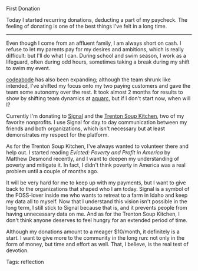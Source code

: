 First Donation

Today I started recurring donations, deducting a part of my paycheck. The feeling of donating is one of the best things I've felt in a long time.

---

Even though I come from an affluent family, I am always short on cash. I refuse to let my parents pay for my desires and ambitions, which is really difficult: but I'll do what I can. During school and swim season, I work as a lifeguard, often during odd hours, sometimes taking a break during my shift to swim my event. 

[codeabode](https://codeabode.co) has also been expanding; although the team shrunk like intended, I've shifted my focus onto my two paying customers and gave the team some autonomy over the rest. It took almost 2 months for results to show by shifting team dynamics at [aquarc](https://aquarc.org), but if I don't start now, when will I?

Currently I'm donating to [Signal](https://signal.org) and the [Trenton Soup Kitchen](https://trentonsoupkitchen.org/), two of my favorite nonprofits. I use Signal for day to day communication between my friends and both organizations, which isn't necessary but at least demonstrates my respect for the platform. 

As for the Trenton Soup Kitchen, I've always wanted to volunteer there and help out. I started reading *Evicted: Poverty and Profit in America* by Matthew Desmond recently, and I want to deepen my understanding of poverty and mitigate it. In fact, I didn't think poverty in America was a real problem until a couple of months ago.

It will be very hard for me to keep up with my payments, but I want to give back to the organizations that shaped who I am today. Signal is a symbol of the FOSS-lover inside me who wants to retreat to a farm in Idaho and keep my data all to myself. Now that I understand this vision isn't possible in the long term, I still stick to Signal because that is, and it prevents people from having unnecessary data on me. And as for the Trenton Soup Kitchen, I don't think anyone deserves to feel hungry for an extended period of time. 

Although my donations amount to a meager $10/month, it definitely is a start. I want to give more to the community in the long run: not only in the form of money, but time and effort as well. That, I believe, is the real test of devotion.

Tags: reflection
